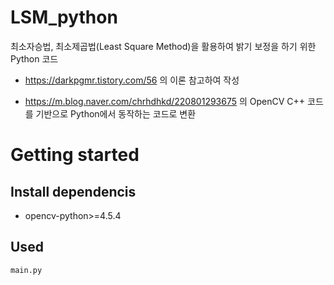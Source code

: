 # LSM_python

최소자승법, 최소제곱법(Least Square Method)을 활용하여 밝기 보정을 하기 위한 Python 코드

- https://darkpgmr.tistory.com/56 의 이론 참고하여 작성

- https://m.blog.naver.com/chrhdhkd/220801293675 의 OpenCV C++ 코드를 기반으로 Python에서 동작하는 코드로 변환


# Getting started

## Install dependencis
* opencv-python>=4.5.4

## Used
    main.py
